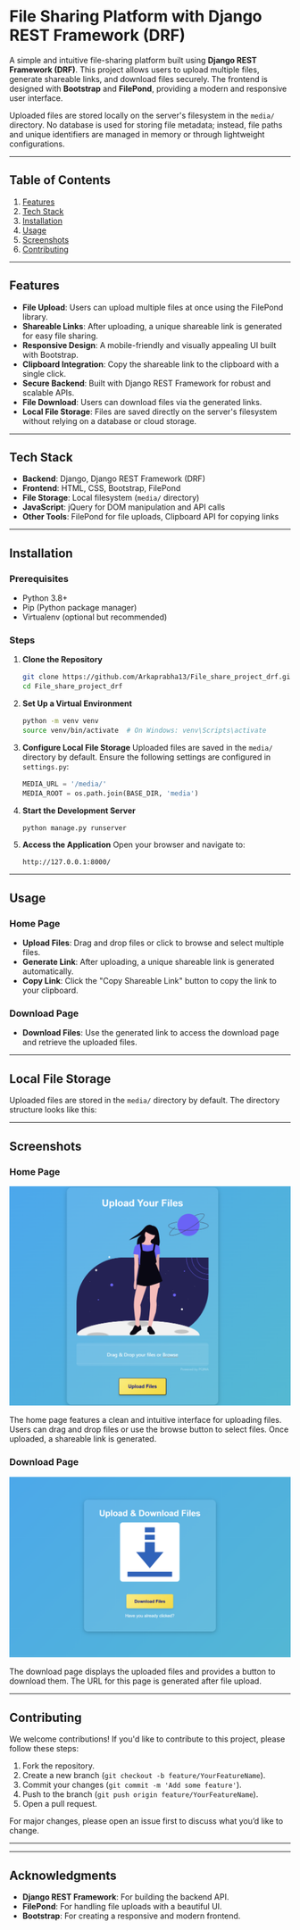 # File Sharing Platform with Django REST Framework (DRF)



A simple and intuitive file-sharing platform built using **Django REST Framework (DRF)**. This project allows users to upload multiple files, generate shareable links, and download files securely. The frontend is designed with **Bootstrap** and **FilePond**, providing a modern and responsive user interface.

Uploaded files are stored locally on the server's filesystem in the `media/` directory. No database is used for storing file metadata; instead, file paths and unique identifiers are managed in memory or through lightweight configurations.

---

## Table of Contents

1. [Features](#features)
2. [Tech Stack](#tech-stack)
3. [Installation](#installation)
4. [Usage](#usage)
5. [Screenshots](#screenshots)
6. [Contributing](#contributing)

---

## Features

- **File Upload**: Users can upload multiple files at once using the FilePond library.
- **Shareable Links**: After uploading, a unique shareable link is generated for easy file sharing.
- **Responsive Design**: A mobile-friendly and visually appealing UI built with Bootstrap.
- **Clipboard Integration**: Copy the shareable link to the clipboard with a single click.
- **Secure Backend**: Built with Django REST Framework for robust and scalable APIs.
- **File Download**: Users can download files via the generated links.
- **Local File Storage**: Files are saved directly on the server's filesystem without relying on a database or cloud storage.

---

## Tech Stack

- **Backend**: Django, Django REST Framework (DRF)
- **Frontend**: HTML, CSS, Bootstrap, FilePond
- **File Storage**: Local filesystem (`media/` directory)
- **JavaScript**: jQuery for DOM manipulation and API calls
- **Other Tools**: FilePond for file uploads, Clipboard API for copying links

---

## Installation

### Prerequisites

- Python 3.8+
- Pip (Python package manager)
- Virtualenv (optional but recommended)

### Steps

1. **Clone the Repository**
   ```bash
   git clone https://github.com/Arkaprabha13/File_share_project_drf.git
   cd File_share_project_drf
   ```

2. **Set Up a Virtual Environment**
   ```bash
   python -m venv venv
   source venv/bin/activate  # On Windows: venv\Scripts\activate
   ```


3. **Configure Local File Storage**
   Uploaded files are saved in the `media/` directory by default. Ensure the following settings are configured in `settings.py`:

   ```python
   MEDIA_URL = '/media/'
   MEDIA_ROOT = os.path.join(BASE_DIR, 'media')
   ```

4. **Start the Development Server**
   ```bash
   python manage.py runserver
   ```

5. **Access the Application**
   Open your browser and navigate to:
   ```
   http://127.0.0.1:8000/
   ```

---

## Usage

### Home Page
- **Upload Files**: Drag and drop files or click to browse and select multiple files.
- **Generate Link**: After uploading, a unique shareable link is generated automatically.
- **Copy Link**: Click the "Copy Shareable Link" button to copy the link to your clipboard.

### Download Page
- **Download Files**: Use the generated link to access the download page and retrieve the uploaded files.

---

## Local File Storage

Uploaded files are stored in the `media/` directory by default. The directory structure looks like this:


---

## Screenshots

### Home Page
![Home Page](FILE_SHARE/public/static/image/home-page.png)

The home page features a clean and intuitive interface for uploading files. Users can drag and drop files or use the browse button to select files. Once uploaded, a shareable link is generated.

### Download Page
![Download Page](FILE_SHARE/public/static/image/download-page.png)

The download page displays the uploaded files and provides a button to download them. The URL for this page is generated after file upload.

---

## Contributing

We welcome contributions! If you'd like to contribute to this project, please follow these steps:

1. Fork the repository.
2. Create a new branch (`git checkout -b feature/YourFeatureName`).
3. Commit your changes (`git commit -m 'Add some feature'`).
4. Push to the branch (`git push origin feature/YourFeatureName`).
5. Open a pull request.

For major changes, please open an issue first to discuss what you’d like to change.

---
---

## Acknowledgments

- **Django REST Framework**: For building the backend API.
- **FilePond**: For handling file uploads with a beautiful UI.
- **Bootstrap**: For creating a responsive and modern frontend.
